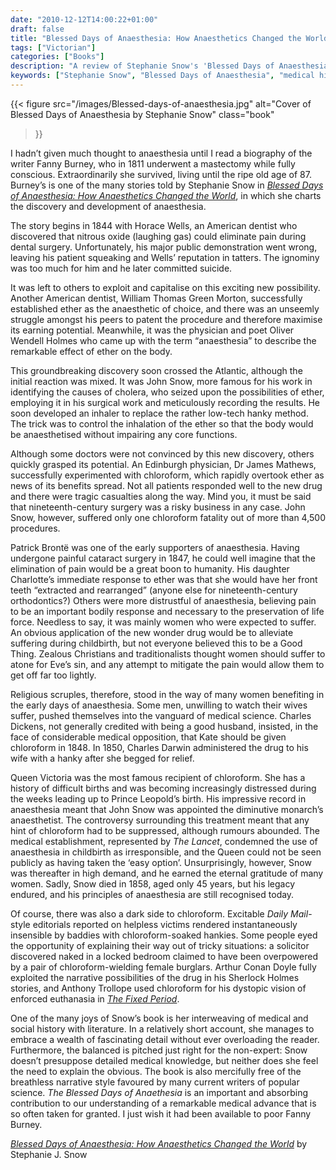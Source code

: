 ```yaml
---
date: "2010-12-12T14:00:22+01:00"
draft: false
title: "Blessed Days of Anaesthesia: How Anaesthetics Changed the World by Stephanie Snow"
tags: ["Victorian"]
categories: ["Books"]
description: "A review of Stephanie Snow's 'Blessed Days of Anaesthesia,' tracing the discovery and development of anaesthesia from 1844. Discover how ether and chloroform revolutionized surgery and childbirth, despite religious objections to eliminating pain."
keywords: ["Stephanie Snow", "Blessed Days of Anaesthesia", "medical history", "John Snow", "chloroform", "ether", "Victorian medicine", "childbirth", "Queen Victoria"]
---
```


{{< figure
  src="/images/Blessed-days-of-anaesthesia.jpg"
  alt="Cover of Blessed Days of Anaesthesia by Stephanie Snow"
  class="book"
>}}

I hadn’t given much thought to anaesthesia until I read a biography of the writer Fanny Burney, who in 1811 underwent a mastectomy while fully conscious. Extraordinarily she survived, living until the ripe old age of 87.  Burney’s is one of the many stories told by Stephanie Snow in [_Blessed Days of Anaesthesia: How Anaesthetics Changed the World_](https://uk.bookshop.org/a/2760/9780192805898), in which she charts the discovery and development of anaesthesia.

The story begins in 1844 with Horace Wells, an American dentist who discovered that nitrous oxide (laughing gas) could eliminate pain during dental surgery.  Unfortunately, his major public demonstration went wrong, leaving his patient squeaking and Wells’ reputation in tatters. The ignominy was too much for him and he later committed suicide.

It was left to others to exploit and capitalise on this exciting new possibility. Another American dentist, William Thomas Green Morton, successfully established ether as the anaesthetic of choice, and there was an unseemly struggle amongst his peers to patent the procedure and therefore maximise its earning potential. Meanwhile, it was the physician and poet Oliver Wendell Holmes who came up with the term “anaesthesia” to describe the remarkable effect of ether on the body.

This groundbreaking discovery soon crossed the Atlantic, although the initial reaction was mixed. It was John Snow, more famous for his work in identifying the causes of cholera, who seized upon the possibilities of ether, employing it in his surgical work and meticulously recording the results. He soon developed an inhaler to replace the rather low-tech hanky method. The trick was to control the inhalation of the ether so that the body would be anaesthetised without impairing any core functions.

Although some doctors were not convinced by this new discovery, others quickly grasped its potential. An Edinburgh physician, Dr James Mathews, successfully experimented with chloroform, which rapidly overtook ether as news of its benefits spread.  Not all patients responded well to the new drug and there were tragic casualties along the way. Mind you, it must be said that nineteenth-century surgery was a risky business in any case.   John Snow, however, suffered only one chloroform fatality out of more than 4,500 procedures.

Patrick Brontë was one of the early supporters of anaesthesia.  Having undergone painful cataract surgery in 1847, he could well imagine that the elimination of pain would be a great boon to humanity. His daughter Charlotte’s immediate response to ether was that she would have her front teeth “extracted and rearranged” (anyone else for nineteenth-century orthodontics?) Others were more distrustful of anaesthesia, believing pain to be an important bodily response and necessary to the preservation of life force.  Needless to say, it was mainly women who were expected to suffer.  An obvious application of the new wonder drug would be to alleviate suffering during childbirth, but not everyone believed this to be a Good Thing. Zealous Christians and traditionalists thought women should suffer to atone for Eve’s sin, and any attempt to mitigate the pain would allow them to get off far too lightly.

Religious scruples, therefore, stood in the way of many women benefiting in the early days of anaesthesia. Some men, unwilling to watch their wives suffer, pushed themselves into the vanguard of medical science. Charles Dickens, not generally credited with being a good husband, insisted, in the face of considerable medical opposition, that Kate should be given chloroform in 1848.  In 1850, Charles Darwin administered the drug to his wife with a hanky after she begged for relief.

Queen Victoria was the most famous recipient of chloroform. She has a history of difficult births and was becoming increasingly distressed during the weeks leading up to Prince Leopold’s birth.  His impressive record in anaesthesia meant that John Snow was appointed the diminutive monarch’s anaesthetist. The controversy surrounding this treatment meant that any hint of chloroform had to be suppressed, although rumours abounded. The medical establishment, represented by _The Lancet_, condemned the use of anaesthesia in childbirth as irresponsible, and the Queen could not be seen publicly as having taken the ‘easy option’. Unsurprisingly, however, Snow was thereafter in high demand, and he earned the eternal gratitude of many women. Sadly, Snow died in 1858, aged only 45 years, but his legacy endured, and his principles of anaesthesia are still recognised today.

Of course, there was also a dark side to chloroform. Excitable _Daily Mail_-style editorials reported on helpless victims rendered instantaneously insensible by baddies with chloroform-soaked hankies. Some people eyed the opportunity of explaining their way out of tricky situations: a solicitor discovered naked in a locked bedroom claimed to have been overpowered by a pair of chloroform-wielding female burglars.  Arthur Conan Doyle fully exploited the narrative possibilities of the drug in his Sherlock Holmes stories, and Anthony Trollope used chloroform for his dystopic vision of enforced euthanasia in [_The Fixed Period_](/posts/the-fixed-period/).

One of the many joys of Snow’s book is her interweaving of medical and social history with literature. In a relatively short account, she manages to embrace a wealth of fascinating detail without ever overloading the reader. Furthermore, the balanced is pitched just right for the non-expert: Snow doesn’t presuppose detailed medical knowledge, but neither does she feel the need to explain the obvious.  The book is also mercifully free of the breathless narrative style favoured by many current writers of popular science. _The Blessed Days of Anaethesia_ is an important and absorbing contribution to our understanding of a remarkable medical advance that is so often taken for granted. I just wish it had been available to poor Fanny Burney.

[_Blessed Days of Anaesthesia: How Anaesthetics Changed the World_](https://uk.bookshop.org/a/2760/9780192805898) by Stephanie J. Snow